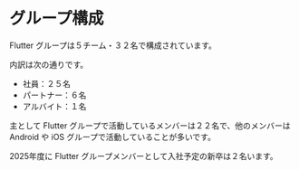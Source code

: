# グループ構成

Flutter グループは５チーム・３２名で構成されています。

内訳は次の通りです。

- 社員：２５名
- パートナー：６名
- アルバイト：１名

主として Flutter グループで活動しているメンバーは２２名で、他のメンバーは Android や iOS グループで活動していることが多いです。

2025年度に Flutter グループメンバーとして入社予定の新卒は２名います。
